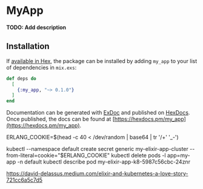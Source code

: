 # MyApp

**TODO: Add description**

## Installation

If [available in Hex](https://hex.pm/docs/publish), the package can be installed
by adding `my_app` to your list of dependencies in `mix.exs`:

```elixir
def deps do
  [
    {:my_app, "~> 0.1.0"}
  ]
end
```

Documentation can be generated with [ExDoc](https://github.com/elixir-lang/ex_doc)
and published on [HexDocs](https://hexdocs.pm). Once published, the docs can
be found at [https://hexdocs.pm/my_app](https://hexdocs.pm/my_app).


ERLANG_COOKIE=$(head -c 40 < /dev/random | base64 | tr '/+' '_-')

kubectl --namespace default create secret generic my-elixir-app-cluster --from-literal=cookie="$ERLANG_COOKIE"
kubectl delete pods -l app=my-app -n default
kubectl describe pod my-elixir-app-k8-5987c56cbc-24znr

https://david-delassus.medium.com/elixir-and-kubernetes-a-love-story-721cc6a5c7d5